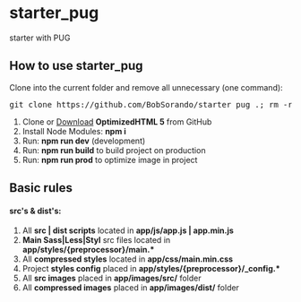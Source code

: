# starter_pug
starter with PUG



<h2>How to use starter_pug</h2>

<p>Clone into the current folder and remove all unnecessary (one command):</p>

<pre>git clone https://github.com/BobSorando/starter_pug .; rm -rf trunk .gitignore readme.md .git dist</pre>

<ol>
	<li>Clone or <a href="https://github.com/agragregra/OptimizedHTML-5/archive/master.zip">Download</a> <strong>OptimizedHTML 5</strong> from GitHub</li>
	<li>Install Node Modules: <strong>npm i</strong></li>
	<li>Run: <strong>npm run dev</strong> (development)</li>
  <li>Run: <strong>npm run build</strong> to build project on production</li>
  <li>Run: <strong>npm run prod</strong> to optimize image in project</li>
</ol>


<h2>Basic rules</h2>

<h4>src's & dist's:</h4>

<ol>
	<li>All <strong>src | dist scripts</strong> located in <strong>app/js/app.js | app.min.js</strong></li>
	<li><strong>Main Sass|Less|Styl</strong> src files located in <strong>app/styles/{preprocessor}/main.*</strong></li>
	<li>All <strong>compressed styles</strong> located in <strong>app/css/main.min.css</strong></li>
	<li>Project <strong>styles config</strong> placed in <strong>app/styles/{preprocessor}/_config.*</strong></li>
	<li>All <strong>src images</strong> placed in <strong>app/images/src/</strong> folder</li>
	<li>All <strong>compressed images</strong> placed in <strong>app/images/dist/</strong> folder</li>
</ol>
